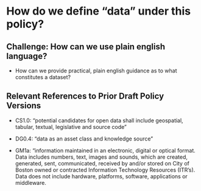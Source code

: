 # How do we define “data” under this policy? 

## Challenge: How can we use plain english language? 

* How can we provide practical, plain english guidance as to what constitutes a dataset?

## Relevant References to Prior Draft Policy Versions

* CS1.0: “potential candidates for open data shall include geospatial, tabular, textual, legislative and source code”

* DG0.4: “data as an asset class and knowledge source”

* GM1a: “information maintained in an electronic, digital or optical format. Data includes numbers, text, images and sounds, which are created, generated, sent, communicated, received by and/or stored on City of Boston owned or contracted Information Technology Resources (ITR’s). Data does not include hardware, platforms, software, applications or middleware.
